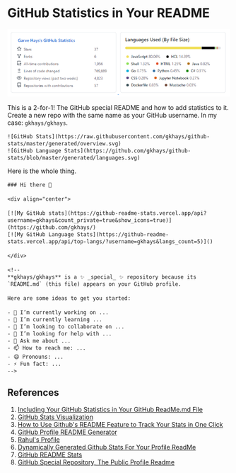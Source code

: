 # GitHub Statistics in Your README

![GitHub Stats](../images/github-stats.png)

This is a 2-for-1! The GitHub special README and how to add statistics to it. Create a new repo with the same name as your GitHub username. In my case: `gkhays/gkhays`.

```
![GitHub Stats](https://raw.githubusercontent.com/gkhays/github-stats/master/generated/overview.svg)
![GitHub Language Stats](https://github.com/gkhays/github-stats/blob/master/generated/languages.svg)
```

Here is the whole thing.

```
### Hi there 👋

<div align="center">

[![My GitHub stats](https://github-readme-stats.vercel.app/api?username=gkhays&count_private=true&show_icons=true)](https://github.com/gkhays/)
[![My GitHub Language Stats](https://github-readme-stats.vercel.app/api/top-langs/?username=gkhays&langs_count=5)]()

</div>

<!--
**gkhays/gkhays** is a ✨ _special_ ✨ repository because its `README.md` (this file) appears on your GitHub profile.

Here are some ideas to get you started:

- 🔭 I’m currently working on ...
- 🌱 I’m currently learning ...
- 👯 I’m looking to collaborate on ...
- 🤔 I’m looking for help with ...
- 💬 Ask me about ...
- 📫 How to reach me: ...
- 😄 Pronouns: ...
- ⚡ Fun fact: ...
-->
```

## References

1. [Including Your GitHub Statistics in Your GitHub ReadMe.md File](https://www.jasongaylord.com/blog/2020/10/28/implementing-github-readme-statistics)
1. [GitHub Stats Visualization](https://github.com/jstrieb/github-stats)
1. [How to Use Github's README Feature to Track Your Stats in One Click](https://hackernoon.com/how-to-use-githubs-readme-feature-to-track-your-stats-in-one-click-l1293ulv)
1. [GitHub Profile README Generator](https://github.com/rahuldkjain/github-profile-readme-generator?ref=hackernoon.com)
1. [Rahul's Profile](https://github.com/rahuldkjain)
1. [Dynamically Generated Github Stats For Your Profile ReadMe](https://dev.to/anuraghazra/dynamically-generated-github-stats-for-your-profile-readme-o4g)
1. [GitHub README Stats](https://github.com/anuraghazra/github-readme-stats)
1. [GitHub Special Repository, The Public Profile Readme](https://kevsoft.net/2020/07/04/github-special-repository-the-public-profile-readme.html)
